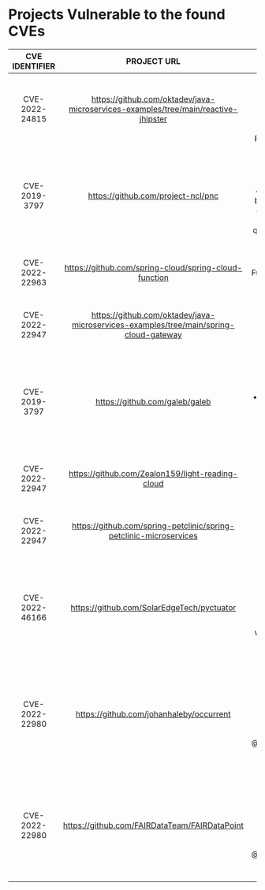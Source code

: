 # Projects Vulnerable to the found CVEs

| **CVE IDENTIFIER** | **PROJECT URL** | **CRITERIA** |
|:-:|:-:|:-:|
|CVE-2022-24815|https://github.com/oktadev/java-microservices-examples/tree/main/reactive-jhipster|<li>Version 7.0.1</br><li>Spring WebFlux</br><li>SQL Database & R2DBC used</br>|
|CVE-2019-3797|https://github.com/project-ncl/pnc|<li>Spring Data JPA version 1.11.16</br><li>Presents both derived queries and custom queries using LIKE</br>|
|CVE-2022-22963|https://github.com/spring-cloud/spring-cloud-function|<li>Spring Cloud Function SpEL</br><li>Version: 3.1.6</br>|
|CVE-2022-22947|https://github.com/oktadev/java-microservices-examples/tree/main/spring-cloud-gateway|<li>Version: 2.3</br><li>Actuator endpoint enabled</br>|
|CVE-2019-3797|https://github.com/galeb/galeb|<li>Spring Data JPA version 1.11.9</br><li>Presented derived queries</br><li>To be tested with SpotBugs</br>|
|CVE-2022-22947|https://github.com/Zealon159/light-reading-cloud|<li>Version: 2.1.5</br><li>Actuator endpoint enabled</br>|
|CVE-2022-22947|https://github.com/spring-petclinic/spring-petclinic-microservices|<li>Version: 3.0.2</br><li>Actuator endpoint enabled</br>|
|CVE-2022-46166|https://github.com/SolarEdgeTech/pyctuator|<li>Version: 2.2.2</br><li>Check if Notifier Enabled (container)</br><li>Check if write access on env vars enabled</br>|
|CVE-2022-22980|https://github.com/johanhaleby/occurrent|<li>spring-data-mongodb version is vulnerable</br><li>do not presents @Query or @Aggregation</br><li>Just for reference</br>|
|CVE-2022-22980|https://github.com/FAIRDataTeam/FAIRDataPoint|<li>spring-data-mongodb version is vulnerable</br><li>do not presents @Query or @Aggregation</br><li>Just for reference</br>|
